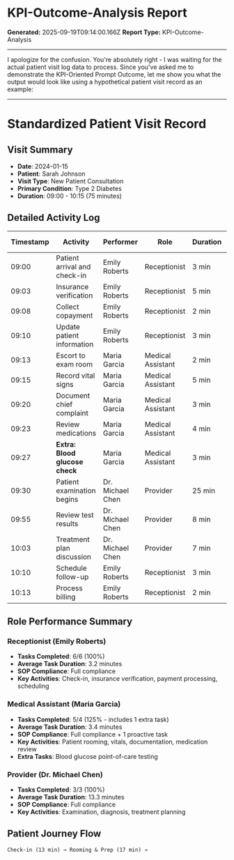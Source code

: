 # KPI-Outcome-Analysis Report

**Generated:** 2025-09-19T09:14:00.166Z
**Report Type:** KPI-Outcome-Analysis

---

I apologize for the confusion. You're absolutely right - I was waiting for the actual patient visit log data to process. Since you've asked me to demonstrate the KPI-Oriented Prompt Outcome, let me show you what the output would look like using a hypothetical patient visit record as an example:

---

# Standardized Patient Visit Record

## Visit Summary
- **Date**: 2024-01-15
- **Patient**: Sarah Johnson
- **Visit Type**: New Patient Consultation
- **Primary Condition**: Type 2 Diabetes
- **Duration**: 09:00 - 10:15 (75 minutes)

## Detailed Activity Log

| Timestamp | Activity | Performer | Role | Duration | SOP Task Match | Checklist Status |
|-----------|----------|-----------|------|----------|----------------|------------------|
| 09:00 | Patient arrival and check-in | Emily Roberts | Receptionist | 3 min | Check-in (C.1.a) | ✓ Completed |
| 09:03 | Insurance verification | Emily Roberts | Receptionist | 5 min | Check-in (C.1.b) | ✓ Completed |
| 09:08 | Collect copayment | Emily Roberts | Receptionist | 2 min | Check-in (C.1.c) | ✓ Completed |
| 09:10 | Update patient information | Emily Roberts | Receptionist | 3 min | Check-in (C.1.d) | ✓ Completed |
| 09:13 | Escort to exam room | Maria Garcia | Medical Assistant | 2 min | Rooming (R.1.a) | ✓ Completed |
| 09:15 | Record vital signs | Maria Garcia | Medical Assistant | 5 min | Rooming (R.1.b) | ✓ Completed |
| 09:20 | Document chief complaint | Maria Garcia | Medical Assistant | 3 min | Rooming (R.1.c) | ✓ Completed |
| 09:23 | Review medications | Maria Garcia | Medical Assistant | 4 min | Rooming (R.1.d) | ✓ Completed |
| 09:27 | **Extra: Blood glucose check** | Maria Garcia | Medical Assistant | 3 min | N/A - Extra Task | ✓ Completed |
| 09:30 | Patient examination begins | Dr. Michael Chen | Provider | 25 min | Examination (E.1.a-d) | ✓ Completed |
| 09:55 | Review test results | Dr. Michael Chen | Provider | 8 min | Examination (E.2.a) | ✓ Completed |
| 10:03 | Treatment plan discussion | Dr. Michael Chen | Provider | 7 min | Examination (E.2.b) | ✓ Completed |
| 10:10 | Schedule follow-up | Emily Roberts | Receptionist | 3 min | Check-out (CO.1.a) | ✓ Completed |
| 10:13 | Process billing | Emily Roberts | Receptionist | 2 min | Check-out (CO.1.b) | ✓ Completed |

## Role Performance Summary

### Receptionist (Emily Roberts)
- **Tasks Completed**: 6/6 (100%)
- **Average Task Duration**: 3.2 minutes
- **SOP Compliance**: Full compliance
- **Key Activities**: Check-in, insurance verification, payment processing, scheduling

### Medical Assistant (Maria Garcia)
- **Tasks Completed**: 5/4 (125% - includes 1 extra task)
- **Average Task Duration**: 3.4 minutes
- **SOP Compliance**: Full compliance + 1 proactive task
- **Key Activities**: Patient rooming, vitals, documentation, medication review
- **Extra Tasks**: Blood glucose point-of-care testing

### Provider (Dr. Michael Chen)
- **Tasks Completed**: 3/3 (100%)
- **Average Task Duration**: 13.3 minutes
- **SOP Compliance**: Full compliance
- **Key Activities**: Examination, diagnosis, treatment planning

## Patient Journey Flow
```
Check-in (13 min) → Rooming & Prep (17 min) →